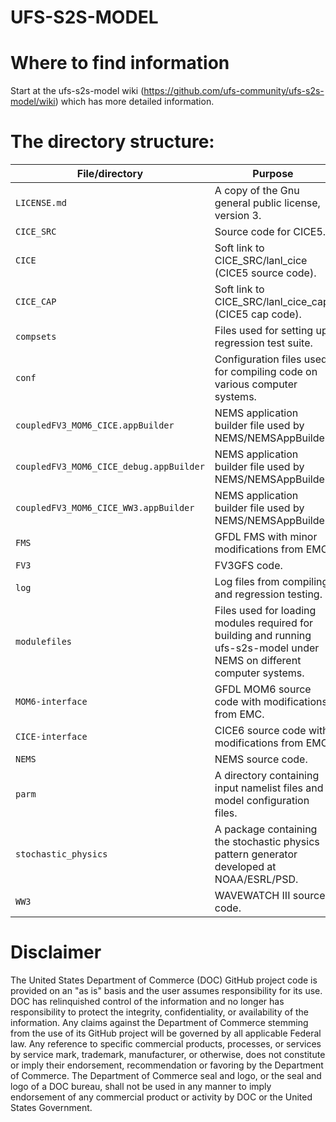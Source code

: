 # UFS-S2S-MODEL

# Where to find information

Start at the ufs-s2s-model wiki (https://github.com/ufs-community/ufs-s2s-model/wiki) which has more detailed information.

# The directory structure:

| File/directory    | Purpose |
| --------------    | ------- |
| ```LICENSE.md```  | A copy of the Gnu general public license, version 3. |
| ```CICE_SRC```    | Source code for CICE5. |
| ```CICE```        | Soft link to CICE_SRC/lanl_cice (CICE5 source code). |
| ```CICE_CAP```    | Soft link to CICE_SRC/lanl_cice_cap (CICE5 cap code). |
| ```compsets```    | Files used for setting up regression test suite. |
| ```conf```        | Configuration files used for compiling code on various computer systems. |
| ```coupledFV3_MOM6_CICE.appBuilder``` | NEMS application builder file used by NEMS/NEMSAppBuilder. |
| ```coupledFV3_MOM6_CICE_debug.appBuilder``` | NEMS application builder file used by NEMS/NEMSAppBuilder. |
| ```coupledFV3_MOM6_CICE_WW3.appBuilder```| NEMS application builder file used by NEMS/NEMSAppBuilder. |
| ```FMS```         | GFDL FMS with minor modifications from EMC. |
| ```FV3```         | FV3GFS code. |
| ```log```         | Log files from compiling and regression testing. |
| ```modulefiles``` | Files used for loading modules required for building and running ufs-s2s-model under NEMS on different computer systems. |
| ```MOM6-interface```        | GFDL MOM6 source code with modifications from EMC. |
| ```CICE-interface```        | CICE6 source code with modifications from EMC. |
| ```NEMS```        | NEMS source code. |
| ```parm```        | A directory containing input namelist files and model configuration files. |
| ```stochastic_physics``` | A package containing the stochastic physics pattern generator developed at NOAA/ESRL/PSD. |
| ```WW3```         | WAVEWATCH III source code. |


# Disclaimer

The United States Department of Commerce (DOC) GitHub project code is provided on an "as is" basis and the user assumes responsibility for its use. DOC has relinquished control of the information and no longer has responsibility to protect the integrity, confidentiality, or availability of the information. Any claims against the Department of Commerce stemming from the use of its GitHub project will be governed by all applicable Federal law. Any reference to specific commercial products, processes, or services by service mark, trademark, manufacturer, or otherwise, does not constitute or imply their endorsement, recommendation or favoring by the Department of Commerce. The Department of Commerce seal and logo, or the seal and logo of a DOC bureau, shall not be used in any manner to imply endorsement of any commercial product or activity by DOC or the United States Government.
